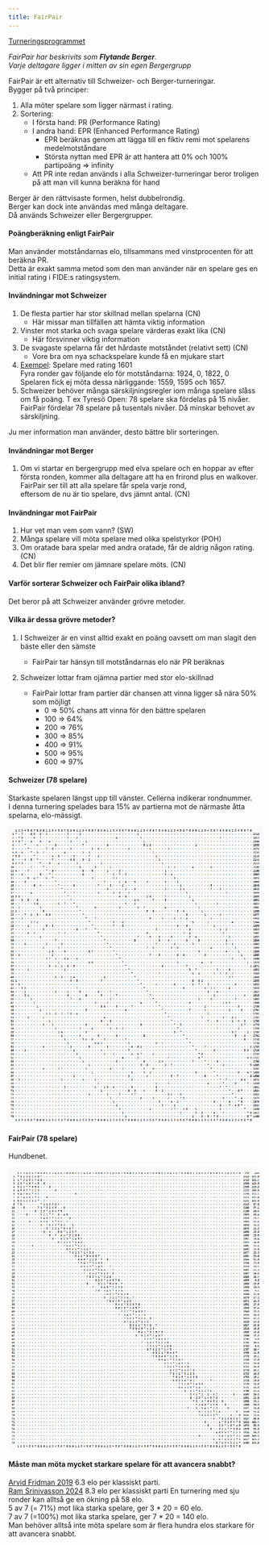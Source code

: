 ```yaml
---
title: FairPair
---
```


[Turneringsprogrammet](https://christernilsson.github.io/FairPair)

*FairPair har beskrivits som **Flytande Berger**.  
Varje deltagare ligger i mitten av sin egen Bergergrupp*

FairPair är ett alternativ till Schweizer- och Berger-turneringar.  
Bygger på två principer:

1. Alla möter spelare som ligger närmast i rating. 
2. Sortering:
	* I första hand: PR (Performance Rating)
	* I andra hand: EPR (Enhanced Performance Rating)
		* EPR beräknas genom att lägga till en fiktiv remi mot spelarens medelmotståndare
		* Största nyttan med EPR är att hantera att 0% och 100% partipoäng => infinity
	* Att PR inte redan används i alla Schweizer-turneringar beror troligen på att man vill kunna beräkna för hand

Berger är den rättvisaste formen, helst dubbelrondig.   
Berger kan dock inte användas med många deltagare.   
Då används Schweizer eller Bergergrupper.

#### Poängberäkning enligt FairPair

Man använder motståndarnas elo, tillsammans med vinstprocenten för att beräkna PR.  
Detta är exakt samma metod som den man använder när en spelare ges en initial rating i FIDE:s ratingsystem.  

#### Invändningar mot Schweizer

1. De flesta partier har stor skillnad mellan spelarna (CN)
	* Här missar man tillfällen att hämta viktig information
2. Vinster mot starka och svaga spelare värderas exakt lika (CN)
	* Här försvinner viktig information
3. De svagaste spelarna får det hårdaste motståndet (relativt sett) (CN)
	* Vore bra om nya schackspelare kunde få en mjukare start
4. [Exempel](https://chess-results.com/tnr996761.aspx?lan=6&art=9&fed=SWE&snr=17): Spelare med rating 1601  
	Fyra ronder gav följande elo för motståndarna: 1924, 0, 1822, 0  
	Spelaren fick ej möta dessa närliggande: 1559, 1595 och 1657.  
5. Schweizer behöver många särskiljningsregler iom många spelare slåss om få poäng. T ex Tyresö Open: 78 spelare ska fördelas på 15 nivåer.  
	FairPair fördelar 78 spelare på tusentals nivåer. Då minskar behovet av särskiljning.

Ju mer information man använder, desto bättre blir sorteringen. 

#### Invändningar mot Berger

1. Om vi startar en bergergrupp med elva spelare och en hoppar av efter första ronden,
kommer alla deltagare att ha en frirond plus en walkover. FairPair ser till att alla spelare får spela varje rond,  
eftersom de nu är tio spelare, dvs jämnt antal. (CN)

#### Invändningar mot FairPair

1. Hur vet man vem som vann? (SW)
2. Många spelare vill möta spelare med olika spelstyrkor (POH)
3. Om oratade bara spelar med andra oratade, får de aldrig någon rating. (CN)
4. Det blir fler remier om jämnare spelare möts. (CN)

#### Varför sorterar Schweizer och FairPair olika ibland?

Det beror på att Schweizer använder grövre metoder.

#### Vilka är dessa grövre metoder?

1. I Schweizer är en vinst alltid exakt en poäng oavsett om man slagit den bäste eller den sämste
	* FairPair tar hänsyn till motståndarnas elo när PR beräknas

2. Schweizer lottar fram ojämna partier med stor elo-skillnad
	* FairPair lottar fram partier där chansen att vinna ligger så nära 50% som möjligt
		*   0 => 50% chans att vinna för den bättre spelaren
		* 100 => 64%
		* 200 => 76%
		* 300 => 85%
		* 400 => 91%
		* 500 => 95%
		* 600 => 97%

#### Schweizer (78 spelare)

Starkaste spelaren längst upp till vänster. Cellerna indikerar rondnummer.  
I denna turnering spelades bara 15% av partierna mot de närmaste åtta spelarna, elo-mässigt.

![Schweizer 78](X_Schweizer_78.png)

#### FairPair (78 spelare)

Hundbenet.

![FairPair 78](X_FairPair_78.png)

#### Måste man möta mycket starkare spelare för att avancera snabbt?

[Arvid Fridman 2019](https://ratings.fide.com/calculations.phtml?id_number=1758632&period=2019-12-01&rating=0) 6.3 elo per klassiskt parti.  
[Ram Srinivasson 2024](https://ratings.fide.com/profile/1779249/chart) 8.3 elo per klassiskt parti
En turnering med sju ronder kan alltså ge en ökning på 58 elo.  
5 av 7 (= 71%) mot lika starka spelare, ger 3 * 20 = 60 elo.  
7 av 7 (=100%) mot lika starka spelare, ger 7 * 20 = 140 elo.  
Man behöver alltså inte möta spelare som är flera hundra elos starkare för att avancera snabbt.

